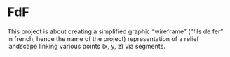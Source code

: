 # FdF
This project is about creating a simplified graphic “wireframe” (“fils de fer” in french, hence the name of the project) representation of a relief landscape linking various points (x, y, z) via segments. 
